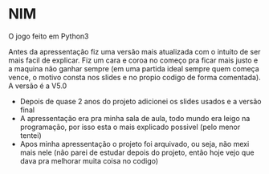 # NIM
O jogo feito em Python3

Antes da apressentação fiz uma versão mais atualizada com o intuito de ser mais facil de explicar. Fiz um cara e coroa no começo pra ficar mais justo e a maquina não ganhar sempre (em uma partida ideal sempre quem começa vence, o motivo consta nos slides e no propio codigo de forma comentada). A versão é a V5.0

 - Depois de quase 2 anos do projeto adicionei os slides usados e a versão final
 - A apressentação era pra minha sala de aula, todo mundo era leigo na programação, por isso esta o mais explicado possivel (pelo menor tentei)
 - Apos minha apressentação o projeto foi arquivado, ou seja, não mexi mais nele (não parei de estudar depois do projeto, então hoje vejo que dava pra melhorar muita coisa no codigo)
